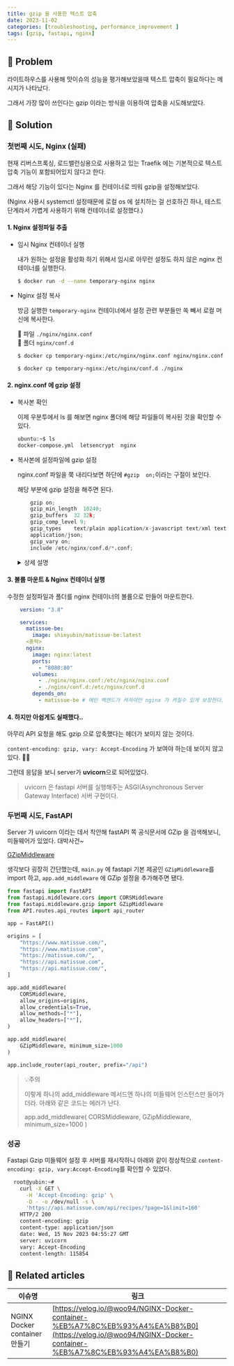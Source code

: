 ```yaml
---
title: gzip 을 사용한 텍스트 압축
date: 2023-11-02
categories: [troubleshooting, performance_improvement ]
tags: [gzip, fastapi, nginx]
---
```


## 🤔 Problem

라이트하우스를 사용해 맛이슈의 성능을 평가해보았을때 텍스트 압축이 필요하다는 메시지가 나타났다.

그래서 가장 많이 쓰인다는 gzip 이라는 방식을 이용하여 압축을 시도해보았다.

## 🌱 Solution

### 첫번째 시도, Nginx (실패)

현재 리버스프록싱, 로드밸런싱용으로 사용하고 있는 Traefik 에는 기본적으로 텍스트압축 기능이 포함되어있지 않다고 한다.

그래서 해당 기능이 있다는 Nginx 를 컨테이너로 띄워 gzip을 설정해보았다.

(Nginx 사용시 systemctl 설정때문에 로컬 os 에 설치하는 걸 선호하긴 하나, 테스트 단계라서 가볍게 사용하기 위해 컨테이너로 설정했다.)

#### 1. Nginx 설정파일 추출

  - 임시 Nginx 컨테이너 실행
  
    내가 원하는 설정을 활성화 하기 위해서 임시로 아무런 설정도 하지 않은 nginx 컨테이너를 실행한다.

    ```sh
    $ docker run -d --name temporary-nginx nginx
    ```

  - Nginx 설정 복사
  
    방금 실행한 `temporary-nginx` 컨테이너에서 설정 관련 부분들만 쏙 빼서 로컬 머신에 복사한다.
  
    📄 파일 `./nginx/nginx.conf`  
    📁 폴더 `nginx/conf.d` 

    ```sh
    $ docker cp temporary-nginx:/etc/nginx/nginx.conf nginx/nginx.conf

    $ docker cp temporary-nginx:/etc/nginx/conf.d ./nginx
    ```

#### 2. nginx.conf 에 gzip 설정

  - 복사본 확인
  
    이제 우분투에서 ls 를 해보면 nginx 폴더에 해당 파일들이 복사된 것을 확인할 수 있다.

    ```sh
    ubuntu:~$ ls
    docker-compose.yml  letsencrypt  nginx
    ```
    
  - 복사본에 설정파일에 gzip 설정
  
    nginx.conf 파일을 쭉 내리다보면 하단에 `#gzip  on;`이라는 구절이 보인다.

    해당 부분에 gzip 설정을 해주면 된다.

    ```py
        gzip on;
        gzip_min_length  10240;
        gzip_buffers  32 32k;
        gzip_comp_level 9;
        gzip_types    text/plain application/x-javascript text/xml text/css                   
        application/json;
        gzip_vary on;    
        include /etc/nginx/conf.d/*.conf;
    ```

    <details markdown="block"><summary>상세 설명 </summary>
    ```js
    /** gzip 압축 기능 활성화*/
    gzip on; 

    /** 최소 10,240바이트(약 10KB) 크기의 콘텐츠에만 압축이 적용됨*/
    gzip_min_length  10240; 

    /** 압축 처리에 사용될 메모리 버퍼의 수와 크기를 정의*/
    gzip_buffers  32 32k; 

    /** 압축 수준을 설정. 압축 수준이 높을시 자원을 많이 사용하지만 요즘은 하드웨어 좋아져서 가장 높은 수준인 9로 설정했다. */
    gzip_comp_level 9; 

    /** 일반 텍스트, JavaScript, XML, CSS, JSON 파일에 압축이 적용 */
    gzip_types text/plain application/x-javascript text/xml text/css application/json; 

    /** Vary: Accept-Encoding 헤더를 응답에 추가하여,압축된 버전과 압축되지 않은 버전의 콘텐츠가 클라이언트나 중간 프록시에 의해 별도로 캐시될 수 있도록 한다. */
    gzip_vary on;    

    /** `/etc/nginx/conf.d/` 디렉토리 내의 모든 `.conf`확장자를 가진 파일을 현재 설정 파일에 포함시킵니다. */ 
    include /etc/nginx/conf.d/*.conf; 

    ```
    </details>   

#### 3. 볼륨 마운트 & Nginx 컨테이너 실행

수정한 설정파일과 폴더를 nginx 컨테이너의 볼륨으로 만들어 마운트한다.

  ```yml
      version: "3.8"

      services:
        matissue-be:
          image: shinyubin/matissue-be:latest
        <중략>
        nginx:
          image: nginx:latest
          ports:
            - "8080:80"
          volumes:
            - ./nginx/nginx.conf:/etc/nginx/nginx.conf
            - ./nginx/conf.d:/etc/nginx/conf.d
          depends_on:
            - matissue-be # 메인 백엔드가 켜져야만 nginx 가 켜질수 있게 보장한다.
  ```

#### 4. 하지만 아쉽게도 실패했다..
   
  아무리 API 요청을 해도 gzip 으로 압축했다는 헤더가 보이지 않는 것이다.

  `content-encoding: gzip, vary: Accept-Encoding` 가 보여야 하는데 보이지 않고 있다. 🤦‍♀️

  그런데 응답을 보니 server가 **uvicorn**으로 되어있었다.

> uvicorn 은 fastapi 서버를 실행해주는 ASGI(Asynchronous Server Gateway Interface) 서버 구현이다.


### 두번째 시도, FastAPI

  Server 가 uvicorn 이라는 데서 착안해 fastAPI 쪽 공식문서에 GZip 을 검색해보니, 미들웨어가 있었다.  대박사건~
  
  [GZipMiddleware]("https://fastapi.tiangolo.com/advanced/middleware/#gzipmiddleware")

  생각보다 굉장히 간단했는데, `main.py` 에 fastapi 기본 제공인 `GZipMiddleware`를 import 하고, `app.add_middleware` 에 GZip 설정을 추가해주면 됐다.

  ```py
  from fastapi import FastAPI
  from fastapi.middleware.cors import CORSMiddleware
  from fastapi.middleware.gzip import GZipMiddleware
  from API.routes.api_routes import api_router

  app = FastAPI()

  origins = [
      "https://www.matissue.com/",
      "https://www.matissue.com",
      "https://matissue.com/",
      "https://api.matissue.com",
      "https://api.matissue.com/",
  ]

  app.add_middleware(
      CORSMiddleware,
      allow_origins=origins,
      allow_credentials=True,
      allow_methods=["*"],
      allow_headers=["*"],
  )

  app.add_middleware(
      GZipMiddleware, minimum_size=1000
  )

  app.include_router(api_router, prefix="/api")
  ```

  > 💡주의
  >
  >  이렇게 하나의 add_middleware 메서드엔 하나의 미들웨어 인스턴스만 들어가더라. 
  > 아래와 같은 코드는 에러가 난다.
  >
  >  app.add_middleware(
  >    CORSMiddleware,
  >    GZipMiddleware, minimum_size=1000
  >   )

### 성공

Fastapi Gzip 미들웨어 설정 후 서버를 재시작하니 아래와 같이 정상적으로 `content-encoding: gzip, vary:Accept-Encoding`를 확인할 수 있었다.

```sh
  root@yubin:~#
    curl -X GET \
      -H 'Accept-Encoding: gzip' \
      -D - -o /dev/null -s \
      'https://api.matissue.com/api/recipes/?page=1&limit=160'
    HTTP/2 200 
    content-encoding: gzip
    content-type: application/json
    date: Wed, 15 Nov 2023 04:55:27 GMT
    server: uvicorn
    vary: Accept-Encoding
    content-length: 115854
```




## 📎 Related articles

| 이슈명                        | 링크                                                                                                                                                     |
| ----------------------------- | -------------------------------------------------------------------------------------------------------------------------------------------------------- |
| NGINX Docker container 만들기 | [https://velog.io/@woo94/NGINX-Docker-container-%EB%A7%8C%EB%93%A4%EA%B8%B0](https://velog.io/@woo94/NGINX-Docker-container-%EB%A7%8C%EB%93%A4%EA%B8%B0) |




